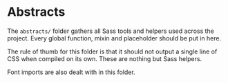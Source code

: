 # Abstracts

The `abstracts/` folder gathers all Sass tools and helpers used across the project. Every global function, mixin and placeholder should be put in here. 

The rule of thumb for this folder is that it should not output a single line of CSS when compiled on its own. These are nothing but Sass helpers.

Font imports are also dealt with in this folder.